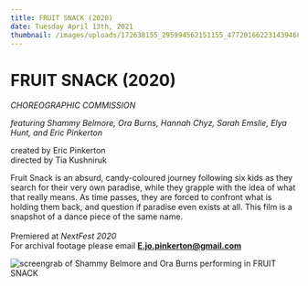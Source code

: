 ```yaml
---
title: FRUIT SNACK (2020)
date: Tuesday April 13th, 2021
thumbnail: /images/uploads/172638155_295994562151155_4772016622314394609_n.png
---
```

# FRUIT SNACK (2020) 

*CHOREOGRAPHIC COMMISSION*

*featuring Shammy Belmore, Ora Burns, Hannah Chyz, Sarah Emslie, Elya Hunt, and Eric Pinkerton*

created by Eric Pinkerton\
directed by Tia Kushniruk

Fruit Snack is an absurd, candy-coloured journey following six kids as they search for their very own paradise, while they grapple with the idea of what that really means. As time passes, they are forced to confront what is holding them back, and question if paradise even exists at all. This film is a snapshot of a dance piece of the same name.\
\
Premiered at *NextFest 2020* \
For archival footage please email **E.jo.pinkerton@gmail.com**

![](/images/uploads/173015723_359164878799975_7546754308240180359_n.png "screengrab of Shammy Belmore and Ora Burns performing in FRUIT SNACK ")